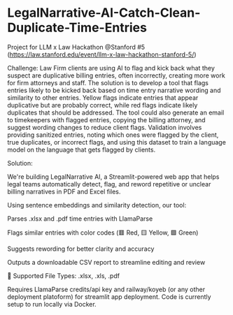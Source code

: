 # LegalNarrative-AI-Catch-Clean-Duplicate-Time-Entries
Project for LLM x Law Hackathon @Stanford #5 (https://law.stanford.edu/event/llm-x-law-hackathon-stanford-5/)

Challenge:
Law Firm clients are using AI to flag and kick back what they suspect are duplicative billing entries, often
incorrectly, creating more work for firm attorneys and staff. The solution is to develop a tool that flags
entries likely to be kicked back based on time entry narrative wording and similarity to other entries.
Yellow flags indicate entries that appear duplicative but are probably correct, while red flags indicate
likely duplicates that should be addressed. The tool could also generate an email to timekeepers with
flagged entries, copying the billing attorney, and suggest wording changes to reduce client flags.
Validation involves providing sanitized entries, noting which ones were flagged by the client, true
duplicates, or incorrect flags, and using this dataset to train a language model on the language that gets
flagged by clients.

Solution:

We're building LegalNarrative AI, a Streamlit-powered web app that helps legal teams automatically detect, flag, and reword repetitive or unclear billing narratives in PDF and Excel files.

Using sentence embeddings and similarity detection, our tool:

Parses .xlsx and .pdf time entries with LlamaParse

Flags similar entries with color codes (🟥 Red, 🟨 Yellow, 🟩 Green)

Suggests rewording for better clarity and accuracy

Outputs a downloadable CSV report to streamline editing and review

📂 Supported File Types: .xlsx, .xls, .pdf

Requires LlamaParse credits/api key and railway/koyeb (or any other deployment platoform) for streamlit app deployment.
Code is currently setup to run locally via Docker.
